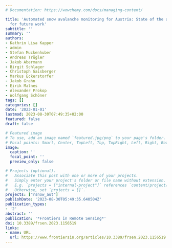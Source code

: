 ```yaml
---
# Documentation: https://wowchemy.com/docs/managing-content/

title: 'Automated snow avalanche monitoring for Austria: State of the art and roadmap
  for future work'
subtitle: ''
summary: ''
authors:
- Kathrin Lisa Kapper
- admin
- Stefan Muckenhuber
- Andreas Trügler
- Jakob Abermann
- Birgit Schlager
- Christoph Gaisberger
- Markus Eckerstorfer
- Jakob Grahn
- Eirik Malnes
- Alexander Prokop
- Wolfgang Schöner
tags: []
categories: []
date: '2023-01-01'
lastmod: 2023-08-30T07:49:35+02:00
featured: false
draft: false

# Featured image
# To use, add an image named `featured.jpg/png` to your page's folder.
# Focal points: Smart, Center, TopLeft, Top, TopRight, Left, Right, BottomLeft, Bottom, BottomRight.
image:
  caption: ''
  focal_point: ''
  preview_only: false

# Projects (optional).
#   Associate this post with one or more of your projects.
#   Simply enter your project's folder or file name without extension.
#   E.g. `projects = ["internal-project"]` references `content/project/deep-learning/index.md`.
#   Otherwise, set `projects = []`.
projects: ["rsnow_aut"]
publishDate: '2023-08-30T05:49:35.640504Z'
publication_types:
- '2'
abstract: ''
publication: '*Frontiers in Remote Sensing*'
doi: 10.3389/frsen.2023.1156519
links:
- name: URL
  url: https://www.frontiersin.org/articles/10.3389/frsen.2023.1156519
---
```

